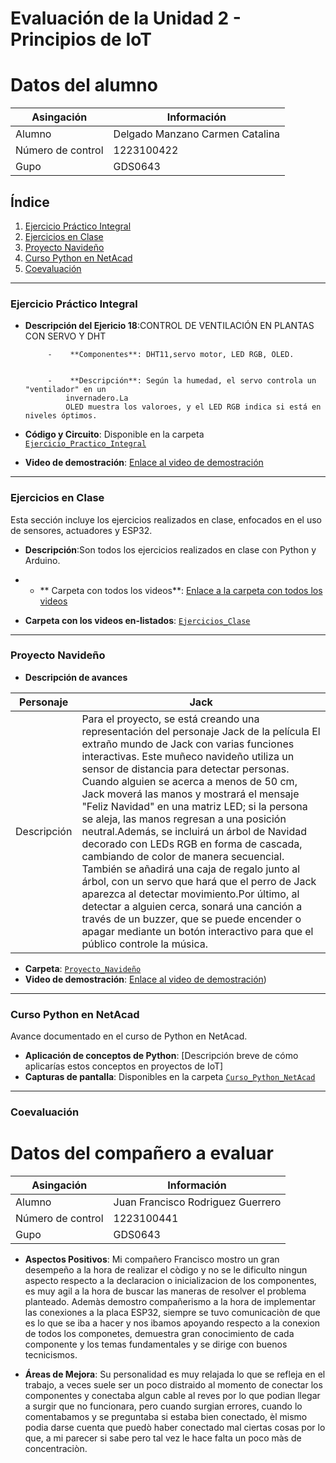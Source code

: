 
# Evaluación de la Unidad 2 - Principios de IoT
# Datos del alumno
| Asingación | Información |
|--|--|
| Alumno | Delgado Manzano Carmen Catalina |
| Número de control | 1223100422 |
| Gupo | GDS0643 |

## Índice
1. [Ejercicio Práctico Integral](#ejercicio-práctico-integral)
2. [Ejercicios en Clase](#ejercicios-en-clase)
3. [Proyecto Navideño](#proyecto-navideño)
4. [Curso Python en NetAcad](#curso-python-en-netacad)
5. [Coevaluación](#coevaluación)

---



### Ejercicio Práctico Integral

- **Descripción del Ejericio 18**:CONTROL DE VENTILACIÓN EN PLANTAS CON SERVO Y DHT

  
           -    **Componentes**: DHT11,servo motor, LED RGB, OLED.

                                                                                   
           -    **Descripción**: Según la humedad, el servo controla un "ventilador" en un 
               invernadero.La 
               OLED muestra los valoroes, y el LED RGB indica si está en niveles óptimos.

  
- **Código y Circuito**: Disponible en la carpeta [`Ejercicio_Practico_Integral`](Ejercicio_Practico_Integral)
- **Video de demostración**: [Enlace al video de demostración](https://drive.google.com/drive/u/1/folders/1o47CB6RPJIRe-7IU7Vzuq3KmIt1-O2Zt)

---



### Ejercicios en Clase
Esta sección incluye los ejercicios realizados en clase, enfocados en el uso de sensores, actuadores y ESP32.

- **Descripción**:Son todos los ejercicios realizados en clase con Python y Arduino.

- - ** Carpeta con todos los videos**: [Enlace a la carpeta con todos los videos](https://drive.google.com/drive/folders/19F25CP05HKQDIBY9gIEUQUftPM5zjZ9G?usp=sharing)
  
- **Carpeta con los videos en-listados**: [`Ejercicios_Clase`](Ejercicios_Clase)

---



### Proyecto Navideño
- **Descripción de avances**

| Personaje| Jack |
|--|--|
| Descripción | Para el proyecto, se está creando una representación del personaje Jack de la película El extraño mundo de Jack con varias funciones interactivas. Este muñeco navideño utiliza un sensor de distancia para detectar personas. Cuando alguien se acerca a menos de 50 cm, Jack moverá las manos y mostrará el mensaje "Feliz Navidad" en una matriz LED; si la persona se aleja, las manos regresan a una posición neutral.Además, se incluirá un árbol de Navidad decorado con LEDs RGB en forma de cascada, cambiando de color de manera secuencial. También se añadirá una caja de regalo junto al árbol, con un servo que hará que el perro de Jack aparezca al detectar movimiento.Por último, al detectar a alguien cerca, sonará una canción a través de un buzzer, que se puede encender o apagar mediante un botón interactivo para que el público controle la música. |

- **Carpeta**: [`Proyecto_Navideño`](Proyecto_Navideño)
- **Video de demostración**: [Enlace al video de demostración](https://drive.google.com/file/d/19A6oRRqPATMFhrP-wInig2IHFU9zGOD3/view?usp=drivesdk))

---



### Curso Python en NetAcad
Avance documentado en el curso de Python en NetAcad.

- **Aplicación de conceptos de Python**: [Descripción breve de cómo aplicarías estos conceptos en proyectos de IoT]
- **Capturas de pantalla**: Disponibles en la carpeta [`Curso_Python_NetAcad`](Curso_Python_NetAcad)

---


### Coevaluación

# Datos del compañero a evaluar 
| Asingación | Información |
|--|--|
| Alumno | Juan Francisco Rodriguez Guerrero  |
| Número de control |1223100441|
| Gupo | GDS0643 |

  - **Aspectos Positivos**: Mi compañero Francisco mostro un gran desempeño a la hora de realizar el còdigo y no se le dificulto ningun aspecto respecto a la declaracion o inicializacion de los componentes, es muy agil a la hora de buscar las maneras de resolver el problema planteado.
Ademàs demostro compañerismo a la hora de implementar las conexiones a la placa ESP32, siempre se tuvo comunicaciòn de que es lo que se iba a hacer y nos ibamos apoyando respecto a la conexion de todos los componetes, demuestra gran conocimiento de cada componente  y los temas fundamentales y se dirige con buenos tecnicismos.

  - **Áreas de Mejora**: Su personalidad es muy relajada lo que se refleja en el trabajo, a veces suele ser un poco distraido al momento de conectar los componentes y conectaba algun cable al reves por lo que podian llegar a surgir que no funcionara, pero cuando surgian errores, cuando lo comentabamos y se preguntaba si estaba bien conectado, èl mismo podia darse cuenta que puedò haber conectado mal ciertas cosas por lo que, a mi parecer si sabe pero tal vez le hace falta un poco màs de concentraciòn.




